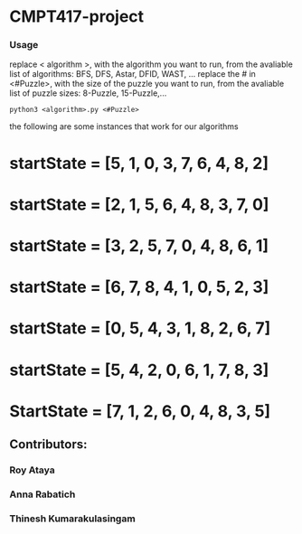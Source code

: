 # CMPT417-project

### Usage
replace < algorithm >, with the algorithm you want to run, from the avaliable list of algorithms:
BFS, DFS, Astar, DFID, WAST, ...
replace the # in <#Puzzle>, with the size of the puzzle you want to run, from the avaliable list of puzzle sizes:
8-Puzzle, 15-Puzzle,...
```
python3 <algorithm>.py <#Puzzle>
```

the following are some instances that work for our algorithms 
# startState = [5, 1, 0, 3, 7, 6, 4, 8, 2] 
# startState = [2, 1, 5, 6, 4, 8, 3, 7, 0]
# startState = [3, 2, 5, 7, 0, 4, 8, 6, 1]
# startState = [6, 7, 8, 4, 1, 0, 5, 2, 3]
# startState = [0, 5, 4, 3, 1, 8, 2, 6, 7]
# startState = [5, 4, 2, 0, 6, 1, 7, 8, 3]
# StartState = [7, 1, 2, 6, 0, 4, 8, 3, 5]





## Contributors:
### Roy Ataya
### Anna Rabatich
### Thinesh Kumarakulasingam
